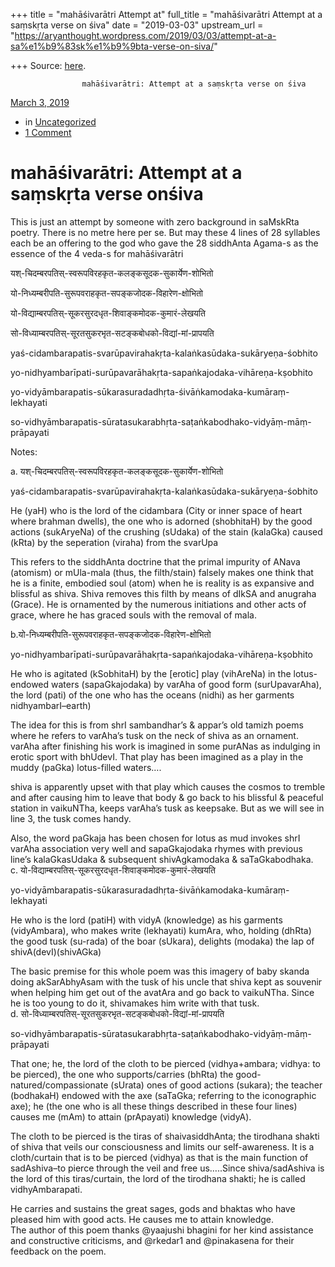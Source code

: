 +++
title = "mahāśivarātri Attempt at"
full_title = "mahāśivarātri Attempt at a saṃskṛta verse on śiva"
date = "2019-03-03"
upstream_url = "https://aryanthought.wordpress.com/2019/03/03/attempt-at-a-sa%e1%b9%83sk%e1%b9%9bta-verse-on-siva/"

+++
Source: [here](https://aryanthought.wordpress.com/2019/03/03/attempt-at-a-sa%e1%b9%83sk%e1%b9%9bta-verse-on-siva/).


					mahāśivarātri: Attempt at a saṃskṛta verse on śiva				



[ March 3, 2019 
](https://aryanthought.wordpress.com/2019/03/03/attempt-at-a-sa%e1%b9%83sk%e1%b9%9bta-verse-on-siva/ "Permalink to mahāśivarātri: Attempt at a saṃskṛta verse onśiva")

-   in
    [Uncategorized](https://aryanthought.wordpress.com/category/uncategorized/)
-   [1
    Comment](https://aryanthought.wordpress.com/2019/03/03/attempt-at-a-sa%e1%b9%83sk%e1%b9%9bta-verse-on-siva/#comments)

# mahāśivarātri: Attempt at a saṃskṛta verse onśiva

This is just an attempt by someone with zero background in saMskRta
poetry. There is no metre here per se. But may these 4 lines of 28
syllables each be an offering to the god who gave the 28 siddhAnta
Agama-s as the essence of the 4 veda-s for mahāśivarātri

यश्-चिदम्बरपतिस्-स्वरूपविरहकृत-कलङ्कसूदक-सुकार्येण-शोभितो

यो-निध्यम्बरीपति-सुरूपवराहकृत-सपङ्कजोदक-विहारेण-क्षोभितो

यो-विद्याम्बरपतिस्-सूकरसुरदधृत-शिवाङ्कमोदक-कुमारं-लेखयति

सो-विध्याम्बरपतिस्-सूरतसुकरभृत-सटङ्कबोधको-विद्यां-मां-प्रापयति

yaś-cidambarapatis-svarūpavirahakṛta-kalaṅkasūdaka-sukāryeṇa-śobhito

yo-nidhyambarīpati-surūpavarāhakṛta-sapaṅkajodaka-vihāreṇa-kṣobhito

yo-vidyāmbarapatis-sūkarasuradadhṛta-śivāṅkamodaka-kumāraṃ-lekhayati

so-vidhyāmbarapatis-sūratasukarabhṛta-saṭaṅkabodhako-vidyāṃ-māṃ-prāpayati

Notes:

a\. यश्-चिदम्बरपतिस्-स्वरूपविरहकृत-कलङ्कसूदक-सुकार्येण-शोभितो

yaś-cidambarapatis-svarūpavirahakṛta-kalaṅkasūdaka-sukāryeṇa-śobhito

He (yaH) who is the lord of the cidambara (City or inner space of heart
where brahman dwells), the one who is adorned (shobhitaH) by the good
actions (sukAryeNa) of the crushing (sUdaka) of the stain (kalaGka)
caused (kRta) by the seperation (viraha) from the svarUpa

This refers to the siddhAnta doctrine that the primal impurity of ANava
(atomism) or mUla-mala (thus, the filth/stain) falsely makes one think
that he is a finite, embodied soul (atom) when he is reality is as
expansive and blissful as shiva. Shiva removes this filth by means of
dIkSA and anugraha (Grace). He is ornamented by the numerous initiations
and other acts of grace, where he has graced souls with the removal of
mala.



b.यो-निध्यम्बरीपति-सुरूपवराहकृत-सपङ्कजोदक-विहारेण-क्षोभितो

yo-nidhyambarīpati-surūpavarāhakṛta-sapaṅkajodaka-vihāreṇa-kṣobhito

He who is agitated (kSobhitaH) by the \[erotic\] play (vihAreNa) in the
lotus-endowed waters (sapaGkajodaka) by varAha of good form
(surUpavarAha), the lord (pati) of the one who has the oceans (nidhi) as
her garments nidhyambarI–earth)

The idea for this is from shrI sambandhar’s & appar’s old tamizh poems
where he refers to varAha’s tusk on the neck of shiva as an ornament.
varAha after finishing his work is imagined in some purANas as indulging
in erotic sport with bhUdevI. That play has been imagined as a play in
the muddy (paGka) lotus-filled waters….

shiva is apparently upset with that play which causes the cosmos to
tremble and after causing him to leave that body & go back to his
blissful & peaceful station in vaikuNTha, keeps varAha’s tusk as
keepsake. But as we will see in line 3, the tusk comes handy.

Also, the word paGkaja has been chosen for lotus as mud invokes shrI
varAha association very well and sapaGkajodaka rhymes with previous
line’s kalaGkasUdaka & subsequent shivAgkamodaka & saTaGkabodhaka.  
c. यो-विद्याम्बरपतिस्-सूकरसुरदधृत-शिवाङ्कमोदक-कुमारं-लेखयति

yo-vidyāmbarapatis-sūkarasuradadhṛta-śivāṅkamodaka-kumāraṃ-lekhayati

He who is the lord (patiH) with vidyA (knowledge) as his garments
(vidyAmbara), who makes write (lekhayati) kumAra, who, holding (dhRta)
the good tusk (su-rada) of the boar (sUkara), delights (modaka) the lap
of shivA(devI)(shivAGka)

The basic premise for this whole poem was this imagery of baby skanda
doing akSarAbhyAsam with the tusk of his uncle that shiva kept as
souvenir when helping him get out of the avatAra and go back to
vaikuNTha. Since he is too young to do it, shivamakes him write with
that tusk.  
d. सो-विध्याम्बरपतिस्-सूरतसुकरभृत-सटङ्कबोधको-विद्यां-मां-प्रापयति

so-vidhyāmbarapatis-sūratasukarabhṛta-saṭaṅkabodhako-vidyāṃ-māṃ-prāpayati

That one; he, the lord of the cloth to be pierced (vidhya+ambara;
vidhya: to be pierced), the one who supports/carries (bhRta) the
good-natured/compassionate (sUrata) ones of good actions (sukara); the
teacher (bodhakaH) endowed with the axe (saTaGka; referring to the
iconographic axe); he (the one who is all these things described in
these four lines) causes me (mAm) to attain (prApayati) knowledge
(vidyA).

The cloth to be pierced is the tiras of shaivasiddhAnta; the tirodhana
shakti of shiva that veils our consciousness and limits our
self-awareness. It is a cloth/curtain that is to be pierced (vidhya) as
that is the main function of sadAshiva–to pierce through the veil and
free us…..Since shiva/sadAshiva is the lord of this tiras/curtain, the
lord of the tirodhana shakti; he is called vidhyAmbarapati.

He carries and sustains the great sages, gods and bhaktas who have
pleased him with good acts. He causes me to attain knowledge.  
The author of this poem thanks @yaajushi bhagini for her kind assistance
and constructive criticisms, and @rkedar1 and @pinakasena for their
feedback on the poem.

